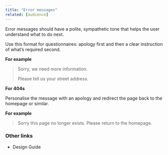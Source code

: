 ```yaml
---
title: "Error messages"
related: [audience]
---
```


Error messages should have a polite, sympathetic tone that helps the user understand what to do next.

Use this format for questionnaires: apology first and then a clear instruction of what’s required second.

**For example**

> Sorry, we need more information.
>
> Please tell us your street address.

**For 404s**

Personalise the message with an apology and redirect the page back to the homepage or similar.

**For example**

> Sorry this page no longer exists. Please return to the homepage.

### Other links

- Design Guide
